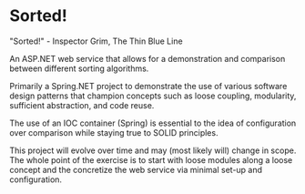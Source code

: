 # Sorted!

"Sorted!" - Inspector Grim, The Thin Blue Line

An ASP.NET web service that allows for a demonstration and comparison between different sorting algorithms.

Primarily a Spring.NET project to demonstrate the use of various software design patterns that champion concepts such as loose coupling, modularity, sufficient abstraction, and code reuse.

The use of an IOC container (Spring) is essential to the idea of configuration over comparison while staying true to SOLID principles.

This project will evolve over time and may (most likely will) change in scope. The whole point of the exercise is to start with loose modules along a loose concept and the concretize the web service via minimal set-up and configuration.
